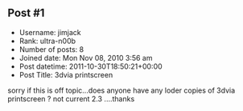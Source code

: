## Post #1
- Username: jimjack
- Rank: ultra-n00b
- Number of posts: 8
- Joined date: Mon Nov 08, 2010 3:56 am
- Post datetime: 2011-10-30T18:50:21+00:00
- Post Title: 3dvia printscreen

sorry if this is off topic...does anyone have any loder copies of 3dvia printscreen ? not current 2.3 ....thanks
